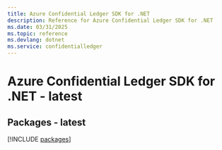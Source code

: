 ```yaml
---
title: Azure Confidential Ledger SDK for .NET
description: Reference for Azure Confidential Ledger SDK for .NET
ms.date: 03/31/2025
ms.topic: reference
ms.devlang: dotnet
ms.service: confidentialledger
---
```

# Azure Confidential Ledger SDK for .NET - latest
## Packages - latest
[!INCLUDE [packages](confidential-ledger-index.md)]